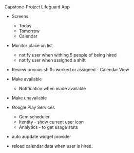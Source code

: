 #
Capstone-Project
Lifeguard App

* Screens
  * Today
  * Tomorrow
  * Calendar

* Monitor place on list
  - notify user when withing 5 people of being hired
  - notify user when assigned a shift
* Review prvious shifts worked or assigned - Calendar View
- Make available
  - Notification when made available
- Make unavailable

- Google Play Services
  - Gcm scheduler
  - Itentity - show current user icon
  - Analytics - to get usage stats

- auto aupdate widget provider

- reload calendar data when user is hired.


